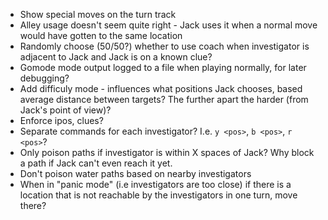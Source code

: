 * Show special moves on the turn track
* Alley usage doesn't seem quite right - Jack uses it when a normal move would have gotten to the same location
* Randomly choose (50/50?) whether to use coach when investigator is adjacent to Jack and Jack is on a known clue? 
* Gomode mode output logged to a file when playing normally, for later debugging?
* Add difficuly mode - influences what positions Jack chooses, based average distance between targets?  The further apart the harder (from Jack's point of view)?  
* Enforce ipos, clues?
* Separate commands for each investigator?  I.e.  `y <pos>`,  `b <pos>`, `r <pos>`?
* Only poison paths if investigator is within X spaces of Jack?   Why block a path if Jack can't even reach it yet.
* Don't poison water paths based on nearby investigators
* When in "panic mode" (i.e investigators are too close) if there is a location that is not reachable by the investigators in one turn, move there?
